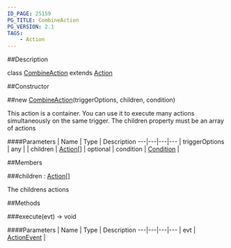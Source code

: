 ```yaml
---
ID_PAGE: 25159
PG_TITLE: CombineAction
PG_VERSION: 2.1
TAGS:
    - Action
---
```

##Description

class [CombineAction](/classes/2.2/CombineAction) extends [Action](/classes/2.2/Action)



##Constructor

##new [CombineAction](/classes/2.2/CombineAction)(triggerOptions, children, condition)

This action is a container. You can use it to execute many actions simultaneously on the same trigger. The children property must be an array of actions

####Parameters
 | Name | Type | Description
---|---|---|---
 | triggerOptions | any | 
 | children | [Action](/classes/2.2/Action)[] | 
optional | condition | [Condition](/classes/2.2/Condition) | 

##Members

###children : [Action](/classes/2.2/Action)[]

The childrens actions

##Methods

###execute(evt) &rarr; void



####Parameters
 | Name | Type | Description
---|---|---|---
 | evt | [ActionEvent](/classes/2.2/ActionEvent) | 


